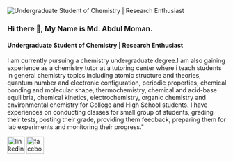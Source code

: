 ![Undergraduate Student of Chemistry | Research Enthusiast](https://media.licdn.com/dms/image/v2/D5616AQG7k3MG9n9MTQ/profile-displaybackgroundimage-shrink_350_1400/profile-displaybackgroundimage-shrink_350_1400/0/1727441448374?e=1734566400&v=beta&t=6yi5ol92P7L9dcVqBSEhmhr_4Tj2DPujiNCOeIn5LZE)

### Hi there 👋, My Name is Md. Abdul Moman.
#### Undergraduate Student of Chemistry | Research Enthusiast

I am currently pursuing a chemistry undergraduate degree.I am also gaining experience as a chemistry tutor at a tutoring center where i teach students in general chemistry topics including atomic structure and theories, quantum number and electronic configuration, periodic properties, chemical bonding and molecular shape, thermochemistry, chemical and acid-base equilibria, chemical kinetics, electrochemistry, organic chemistry and environmental chemistry for College and High School students. I have experiences on conducting classes for small group of students, grading their tests, posting their grade, providing them feedback, preparing them for lab experiments and monitoring their progress."




[<img src='https://cdn.jsdelivr.net/npm/simple-icons@3.0.1/icons/linkedin.svg' alt='linkedin' height='40'>](https://www.linkedin.com/in/md-abdul-moman/)  [<img src='https://cdn.jsdelivr.net/npm/simple-icons@3.0.1/icons/facebook.svg' alt='facebook' height='40'>](https://www.facebook.com/md.abdulmoman2002)  

